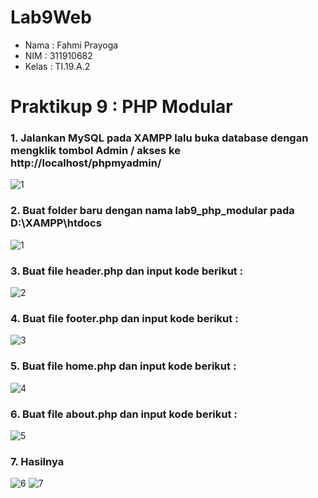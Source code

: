 # Lab9Web

- Nama  : Fahmi Prayoga
- NIM   : 311910682
- Kelas : TI.19.A.2

# Praktikup 9 : PHP Modular

### 1. Jalankan MySQL pada XAMPP lalu buka database dengan mengklik tombol Admin / akses ke http://localhost/phpmyadmin/

![1](https://user-images.githubusercontent.com/56239989/119947146-a0a9ad80-bfc1-11eb-9d13-26e3941156be.jpg)

### 2. Buat folder baru dengan nama lab9_php_modular pada D:\XAMPP\htdocs

![1](https://user-images.githubusercontent.com/56239989/120915579-99278a00-c6ce-11eb-8e46-4b7d4a56603a.jpg)

### 3. Buat file header.php dan input kode berikut :

![2](https://user-images.githubusercontent.com/56239989/120915599-b5c3c200-c6ce-11eb-85ee-572b044fa021.jpg)

### 4. Buat file footer.php dan input kode berikut :

![3](https://user-images.githubusercontent.com/56239989/120915612-ce33dc80-c6ce-11eb-83ae-bdb26b640e96.jpg)

### 5. Buat file home.php dan input kode berikut :

![4](https://user-images.githubusercontent.com/56239989/120915613-d25ffa00-c6ce-11eb-8c6e-1150b5e0c319.jpg)

### 6. Buat file about.php dan input kode berikut :

![5](https://user-images.githubusercontent.com/56239989/120915619-df7ce900-c6ce-11eb-8c7a-80a506afd593.jpg)

### 7. Hasilnya

![6](https://user-images.githubusercontent.com/56239989/120915626-ec99d800-c6ce-11eb-8931-c18accef4dd4.jpg)
![7](https://user-images.githubusercontent.com/56239989/120915627-ef94c880-c6ce-11eb-8b3e-fc9623ba6468.jpg)
